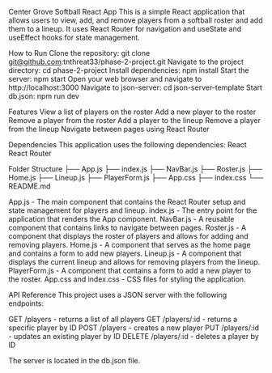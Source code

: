 Center Grove Softball React App
This is a simple React application that allows users to view, add, and remove players from a softball roster and add them to a lineup. It uses React Router for navigation and useState and useEffect hooks for state management.

How to Run
Clone the repository: git clone git@github.com:tnthreat33/phase-2-project.git
Navigate to the project directory: cd phase-2-project
Install dependencies: npm install
Start the server: npm start
Open your web browser and navigate to http://localhost:3000
Navigate to json-server: cd json-server-template
Start db.json: npm run dev 

Features
View a list of players on the roster
Add a new player to the roster
Remove a player from the roster
Add a player to the lineup
Remove a player from the lineup
Navigate between pages using React Router

Dependencies
This application uses the following dependencies:
React
React Router


Folder Structure
├── App.js
├── index.js
├── NavBar.js
├── Roster.js
├── Home.js
├── Lineup.js
├── PlayerForm.js
├── App.css
├── index.css
└── README.md

App.js - The main component that contains the React Router setup and state management for players and lineup.
index.js - The entry point for the application that renders the App component.
NavBar.js - A reusable component that contains links to navigate between pages.
Roster.js - A component that displays the roster of players and allows for adding and removing players.
Home.js - A component that serves as the home page and contains a form to add new players.
Lineup.js - A component that displays the current lineup and allows for removing players from the lineup.
PlayerForm.js - A component that contains a form to add a new player to the roster.
App.css and index.css - CSS files for styling the application.

API Reference
This project uses a JSON server with the following endpoints:

GET /players - returns a list of all players
GET /players/:id - returns a specific player by ID
POST /players - creates a new player
PUT /players/:id - updates an existing player by ID
DELETE /players/:id - deletes a player by ID

The server is located in the db.json file.